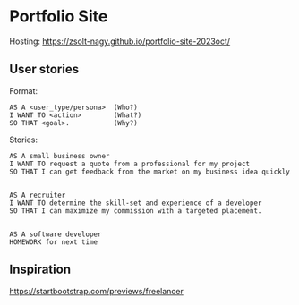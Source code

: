 # Portfolio Site

Hosting: https://zsolt-nagy.github.io/portfolio-site-2023oct/

## User stories

Format:

```
AS A <user_type/persona>  (Who?)
I WANT TO <action>        (What?)
SO THAT <goal>.           (Why?)
```

Stories:

```
AS A small business owner
I WANT TO request a quote from a professional for my project 
SO THAT I can get feedback from the market on my business idea quickly 


AS A recruiter
I WANT TO determine the skill-set and experience of a developer
SO THAT I can maximize my commission with a targeted placement.


AS A software developer
HOMEWORK for next time
```

## Inspiration 

https://startbootstrap.com/previews/freelancer 